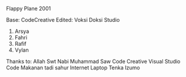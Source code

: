Flappy Plane 2001

Base: CodeCreative
Edited: Voksi Doksi Studio
1. Arsya
2. Fahri
3. Rafif
4. Vylan

Thanks to:
Allah Swt
Nabi Muhammad Saw
Code Creative
Visual Studio Code
Makanan tadi sahur
Internet
Laptop
Tenka Izumo
